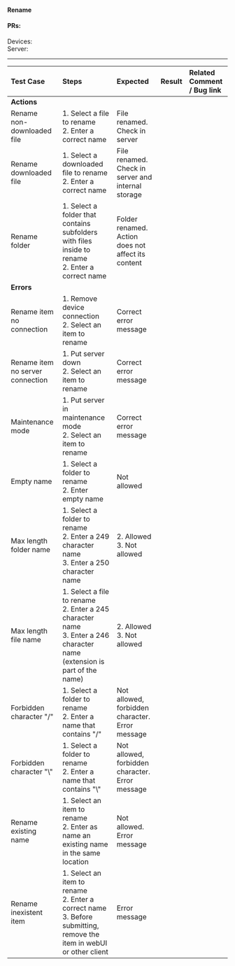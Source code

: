 #### Rename 

#### PRs: 

Devices:  <br>
Server: 


---

 
| Test Case | Steps | Expected | Result | Related Comment / Bug link |
| :-------- | :---- | :------- | :----: | :------------------------- | 
|**Actions**||||||
| Rename non-downloaded file  | 1. Select a file to rename<br>2. Enter a correct name | File renamed. Check in server|   |  |
| Rename downloaded file  | 1. Select a downloaded file to rename<br>2. Enter a correct name | File renamed. Check in server and internal storage|   |  |
| Rename folder | 1. Select a folder that contains subfolders with files inside to rename<br>2. Enter a correct name | Folder renamed. Action does not affect its content |  | |
|**Errors**||||||
| Rename item no connection | 1. Remove device connection<br>2. Select an item to rename | Correct error message |  |  |
| Rename item no server connection | 1. Put server down<br>2. Select an item to rename | Correct error message |  |  |
| Maintenance mode | 1. Put server in maintenance mode<br>2. Select an item to rename | Correct error message |  |  |
| Empty name | 1. Select a folder to rename<br>2. Enter empty name | Not allowed |  |   
| Max length folder name | 1. Select a folder to rename<br>2. Enter a 249 character name<br>3. Enter a 250 character name | 2. Allowed<br>3. Not allowed |  |  
| Max length file name | 1. Select a file to rename<br>2. Enter a 245 character name<br>3. Enter a 246 character name (extension is part of the name) | 2. Allowed<br>3. Not allowed |  |   
| Forbidden character \"/\" | 1. Select a folder to rename<br>2. Enter a name that contains \"/\" | Not allowed, forbidden character. Error message |  |   |
| Forbidden character \"\\" | 1. Select a folder to rename<br>2. Enter a name that contains \"\\" | Not allowed, forbidden character. Error message |  |   |
| Rename existing name | 1. Select an item to rename<br>2. Enter as name an existing name in the same location | Not allowed. Error message |  |  |
| Rename inexistent item | 1. Select an item to rename<br>2. Enter a correct name<br>3. Before submitting, remove the item in webUI or other client | Error message |  |  |

